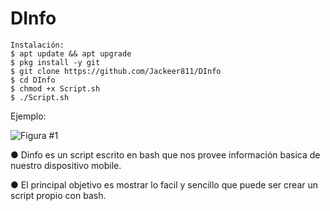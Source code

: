 # DInfo

```
Instalación:
$ apt update && apt upgrade
$ pkg install -y git
$ git clone https://github.com/Jackeer811/DInfo
$ cd DInfo
$ chmod +x Script.sh
$ ./Script.sh
```
Ejemplo:

![Figura #1](https://ibb.co/m5HSRhm)

● Dinfo es un script escrito en bash que nos provee información basica de nuestro dispositivo mobile.

● El principal objetivo es mostrar lo facil y sencillo que puede ser crear un script propio con bash.


